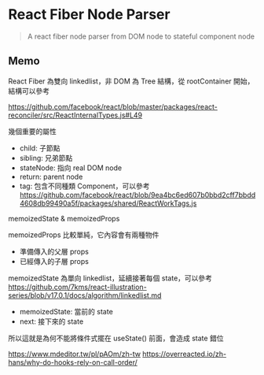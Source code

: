 # React Fiber Node Parser

> A react fiber node parser from DOM node to stateful component node

## Memo

React Fiber 為雙向 linkedlist，非 DOM 為 Tree 結構，從 rootContainer 開始，結構可以參考

https://github.com/facebook/react/blob/master/packages/react-reconciler/src/ReactInternalTypes.js#L49

幾個重要的屬性

- child: 子節點
- sibling: 兄弟節點
- stateNode: 指向 real DOM node
- return: parent node
- tag: 包含不同種類 Component，可以參考 https://github.com/facebook/react/blob/9ea4bc6ed607b0bbd2cff7bbdd4608db99490a5f/packages/shared/ReactWorkTags.js

memoizedState & memoizedProps

memoizedProps 比較單純，它內容會有兩種物件

- 準備傳入的父層 props
- 已經傳入的子層 props

memoizedState 為單向 linkedlist，延續接著每個 state，可以參考 https://github.com/7kms/react-illustration-series/blob/v17.0.1/docs/algorithm/linkedlist.md

- memoizedState: 當前的 state
- next: 接下來的 state

所以這就是為何不能將條件式擺在 useState() 前面，會造成 state 錯位

https://www.mdeditor.tw/pl/pAOm/zh-tw
https://overreacted.io/zh-hans/why-do-hooks-rely-on-call-order/
